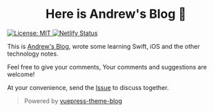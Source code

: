 <h1 align="center">Here is Andrew's Blog 👋</h1>
<p>
  <a href="#" target="_blank">
    <img alt="License: MIT" src="https://img.shields.io/badge/License-MIT-yellow.svg" />
  </a>
  <a href="https://app.netlify.com/sites/andrewopp/deploys" target="_blank">
    <img alt="Netlify Status" src="https://api.netlify.com/api/v1/badges/2b64d110-c11a-4777-b21d-93da4dc53396/deploy-status">
  </a>
</p>

This is [Andrew's Blog](andrewwuu.com/), wrote some learning Swift, iOS and the other technology notes.

Feel free to give your comments, Your comments and suggestions are welcome!

At your convenience, send the [Issue](https://github.com/andrewwuuw/Andrew-Blog/issues) to discuss together.

> Powered by [vuepress-theme-blog](https://github.com/vuepressjs/vuepress-theme-blog)
